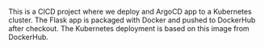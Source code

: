 This is a CICD project where we deploy and ArgoCD app to a Kubernetes cluster.
The Flask app is packaged with Docker and pushed to DockerHub after checkout.
The Kubernetes deployment is based on this image from DockerHub.
